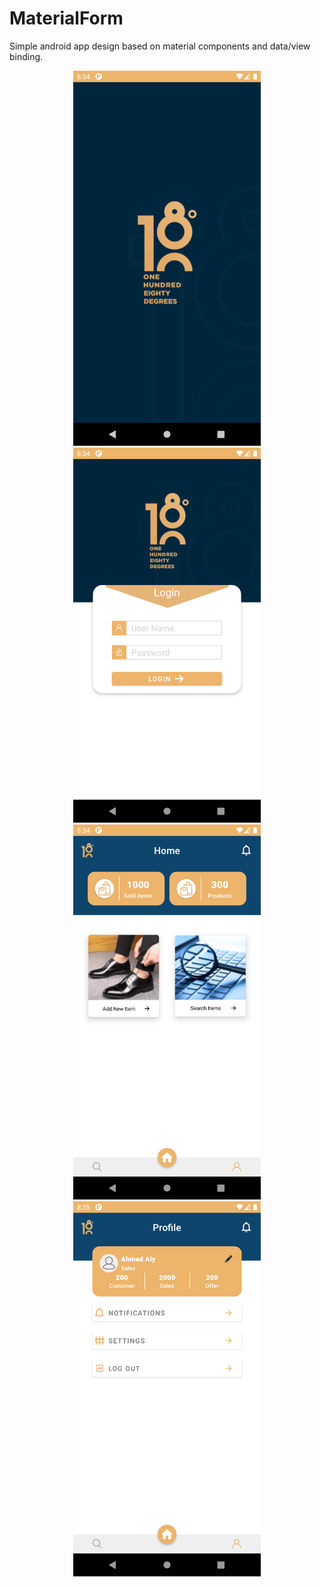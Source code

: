 # MaterialForm
Simple android app design based on material components and data/view binding.

<div align="center">
  <img src="imgs/img1.png" alt="drawing" width="300"/>
  <img src="imgs/img2.png" alt="drawing" width="300"/>
</div>

<div align="center">
  <img src="imgs/img3.png" alt="drawing" width="300"/>
  <img src="imgs/img4.png" alt="drawing" width="300"/>
</div>

